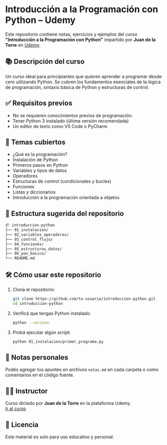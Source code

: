 # Introducción a la Programación con Python – Udemy

Este repositorio contiene notas, ejercicios y ejemplos del curso **"Introducción a la Programación con Python"** impartido por **Juan de la Torre** en [Udemy](https://www.udemy.com/course/introduccion-a-la-programacion-con-python-juan-de-la-torre/).

## 📚 Descripción del curso

Un curso ideal para principiantes que quieren aprender a programar desde cero utilizando Python. Se cubren los fundamentos esenciales de la lógica de programación, sintaxis básica de Python y estructuras de control.

## ✅ Requisitos previos

- No se requieren conocimientos previos de programación.
- Tener Python 3 instalado (última versión recomendada)
- Un editor de texto como VS Code o PyCharm

## 🧠 Temas cubiertos

- ¿Qué es la programación?
- Instalación de Python
- Primeros pasos en Python
- Variables y tipos de datos
- Operadores
- Estructuras de control (condicionales y bucles)
- Funciones
- Listas y diccionarios
- Introducción a la programación orientada a objetos

## 📁 Estructura sugerida del repositorio

```bash
📦 introduccion-python
├── 01_instalacion/
├── 02_variables_operadores/
├── 03_control_flujo/
├── 04_funciones/
├── 05_estructuras_datos/
├── 06_poo_basico/
└── README.md
```

## 🛠️ Cómo usar este repositorio

1. Cloná el repositorio:
   ```bash
   git clone https://github.com/tu-usuario/introduccion-python.git
   cd introduccion-python
   ```

2. Verificá que tengas Python instalado:
   ```bash
   python --version
   ```

3. Probá ejecutar algún script:
   ```bash
   python 01_instalacion/primer_programa.py
   ```

## 📝 Notas personales

Podés agregar tus apuntes en archivos `notas.md` en cada carpeta o como comentarios en el código fuente.

## 👨‍🏫 Instructor

Curso dictado por **Juan de la Torre** en la plataforma Udemy.  
[Ir al curso](https://www.udemy.com/course/introduccion-a-la-programacion-con-python-juan-de-la-torre/)

## 📌 Licencia

Este material es solo para uso educativo y personal.
